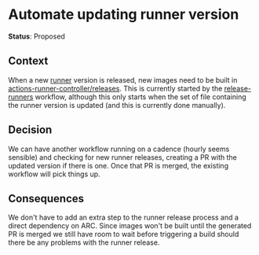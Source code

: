 # Automate updating runner version

**Status**: Proposed

## Context

When a new [runner](https://github.com/actions/runner) version is released, new
images need to be built in
[actions-runner-controller/releases](https://github.com/actions-runner-controller/releases).
This is currently started by the
[release-runners](https://github.com/actions/actions-runner-controller/blob/master/.github/workflows/release-runners.yaml)
workflow, although this only starts when the set of file containing the runner
version is updated (and this is currently done manually).

## Decision

We can have another workflow running on a cadence (hourly seems sensible) and checking for new runner
releases, creating a PR with the updated version if there is one. Once that PR
is merged, the existing workflow will pick things up.

## Consequences

We don't have to add an extra step to the runner release process and a direct
dependency on ARC. Since images won't be built until the generated PR is merged
we still have room to wait before triggering a build should there be any
problems with the runner release.
